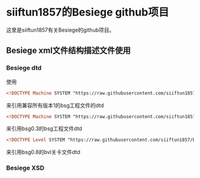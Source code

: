 # siiftun1857的Besiege github项目
这里是siiftun1857有关Besiege的github项目。
## Besiege xml文件结构描述文件使用
### Besiege dtd
使用
```xml
<!DOCTYPE Machine SYSTEM "https://raw.githubusercontent.com/siiftun1857/Besiege/master/dtd/bsg_v1.dtd">
```
来引用兼容所有版本1的bsg工程文件的dtd
```xml
<!DOCTYPE Machine SYSTEM "https://raw.githubusercontent.com/siiftun1857/BesiegeDTD/master/dtd/bsg_0.3.dtd">
```
来引用bsg0.3的bsg工程文件dtd
```xml
<!DOCTYPE Level SYSTEM "https://raw.githubusercontent.com/siiftun1857/BesiegeDTD/master/dtd/blv_0.8.dtd">
```
来引用bsg0.8的bvl关卡文件dtd
### Besiege XSD
